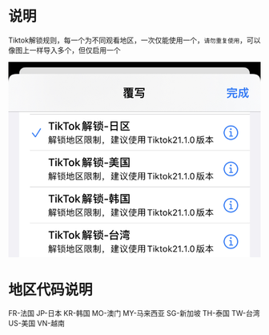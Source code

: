 说明
===
Tiktok解锁规则，每一个为不同观看地区，一次仅能使用一个，`请勿重复使用`，可以像图上一样导入多个，但仅启用一个

![](https://raw.githubusercontent.com/Infatuation-Fei/explain/main/Picture/Tiktok%E8%AF%B4%E6%98%8E.png)

地区代码说明
===
FR-法国 JP-日本 KR-韩国 MO-澳门 
MY-马来西亚 SG-新加坡 TH-泰国 TW-台湾 
US-美国 VN-越南
